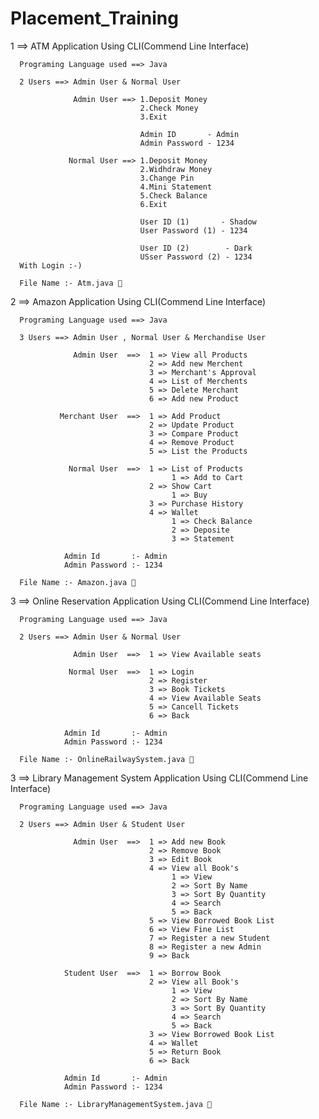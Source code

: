 # Placement_Training


1 ==> ATM Application Using CLI(Commend Line Interface)
      
      Programing Language used ==> Java
      
      2 Users ==> Admin User & Normal User
                  
                  Admin User ==> 1.Deposit Money
                                 2.Check Money
                                 3.Exit
                                 
                                 Admin ID       - Admin
                                 Admin Password - 1234
                                 
                 Normal User ==> 1.Deposit Money
                                 2.Widhdraw Money
                                 3.Change Pin
                                 4.Mini Statement
                                 5.Check Balance
                                 6.Exit
                                 
                                 User ID (1)       - Shadow
                                 User Password (1) - 1234
                                 
                                 User ID (2)        - Dark
                                 USser Password (2) - 1234
      With Login :-)
      
      File Name :- Atm.java 🦖

2 ==> Amazon Application Using CLI(Commend Line Interface)
      
      Programing Language used ==> Java
      
      3 Users ==> Admin User , Normal User & Merchandise User
      
                  Admin User  ==>  1 => View all Products
                                   2 => Add new Merchent
                                   3 => Merchant's Approval
                                   4 => List of Merchents
                                   5 => Delete Merchant
                                   6 => Add new Product
                                   
               Merchant User  ==>  1 => Add Product
                                   2 => Update Product
                                   3 => Compare Product
                                   4 => Remove Product
                                   5 => List the Products
                                   
                 Normal User  ==>  1 => List of Products
                                        1 => Add to Cart
                                   2 => Show Cart 
                                        1 => Buy 
                                   3 => Purchase History 
                                   4 => Wallet
                                        1 => Check Balance 
                                        2 => Deposite 
                                        3 => Statement
                                        
                Admin Id       :- Admin
                Admin Password :- 1234
                
      File Name :- Amazon.java 🦖


3 ==> Online Reservation Application Using CLI(Commend Line Interface)
      
      Programing Language used ==> Java
      
      2 Users ==> Admin User & Normal User
      
                  Admin User  ==>  1 => View Available seats
                                   
                 Normal User  ==>  1 => Login 
                                   2 => Register
                                   3 => Book Tickets 
                                   4 => View Available Seats
                                   5 => Cancell Tickets
                                   6 => Back
                                        
                Admin Id       :- Admin
                Admin Password :- 1234
                
      File Name :- OnlineRailwaySystem.java 🦖
      
      
3 ==> Library Management System Application Using CLI(Commend Line Interface)
      
      Programing Language used ==> Java
      
      2 Users ==> Admin User & Student User
      
                  Admin User  ==>  1 => Add new Book
                                   2 => Remove Book
                                   3 => Edit Book
                                   4 => View all Book's
                                        1 => View 
                                        2 => Sort By Name 
                                        3 => Sort By Quantity 
                                        4 => Search 
                                        5 => Back
                                   5 => View Borrowed Book List
                                   6 => View Fine List
                                   7 => Register a new Student 
                                   8 => Register a new Admin  
                                   9 => Back
                                   
                Student User  ==>  1 => Borrow Book 
                                   2 => View all Book's
                                        1 => View 
                                        2 => Sort By Name 
                                        3 => Sort By Quantity 
                                        4 => Search 
                                        5 => Back 
                                   3 => View Borrowed Book List 
                                   4 => Wallet 
                                   5 => Return Book 
                                   6 => Back
                                        
                Admin Id       :- Admin
                Admin Password :- 1234
                
      File Name :- LibraryManagementSystem.java 🦖

